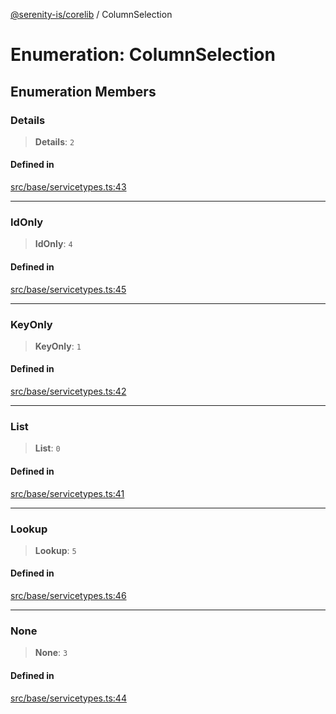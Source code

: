 [@serenity-is/corelib](../README.md) / ColumnSelection

# Enumeration: ColumnSelection

## Enumeration Members

### Details

> **Details**: `2`

#### Defined in

[src/base/servicetypes.ts:43](https://github.com/serenity-is/serenity/blob/master/packages/corelib/src/base/servicetypes.ts#L43)

***

### IdOnly

> **IdOnly**: `4`

#### Defined in

[src/base/servicetypes.ts:45](https://github.com/serenity-is/serenity/blob/master/packages/corelib/src/base/servicetypes.ts#L45)

***

### KeyOnly

> **KeyOnly**: `1`

#### Defined in

[src/base/servicetypes.ts:42](https://github.com/serenity-is/serenity/blob/master/packages/corelib/src/base/servicetypes.ts#L42)

***

### List

> **List**: `0`

#### Defined in

[src/base/servicetypes.ts:41](https://github.com/serenity-is/serenity/blob/master/packages/corelib/src/base/servicetypes.ts#L41)

***

### Lookup

> **Lookup**: `5`

#### Defined in

[src/base/servicetypes.ts:46](https://github.com/serenity-is/serenity/blob/master/packages/corelib/src/base/servicetypes.ts#L46)

***

### None

> **None**: `3`

#### Defined in

[src/base/servicetypes.ts:44](https://github.com/serenity-is/serenity/blob/master/packages/corelib/src/base/servicetypes.ts#L44)
